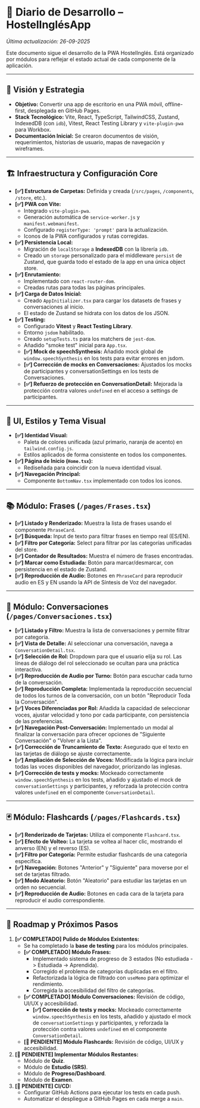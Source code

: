 # 📖 Diario de Desarrollo – HostelInglésApp

*Última actualización: 26-09-2025*

Este documento sigue el desarrollo de la PWA HostelInglés. Está organizado por módulos para reflejar el estado actual de cada componente de la aplicación.

---

## 🚀 Visión y Estrategia

- **Objetivo:** Convertir una app de escritorio en una PWA móvil, offline-first, desplegada en GitHub Pages.
- **Stack Tecnológico:** Vite, React, TypeScript, TailwindCSS, Zustand, IndexedDB (con `idb`), Vitest, React Testing Library y `vite-plugin-pwa` para Workbox.
- **Documentación Inicial:** Se crearon documentos de visión, requerimientos, historias de usuario, mapas de navegación y wireframes.

---

## 🏗️ Infraestructura y Configuración Core

- **[✅] Estructura de Carpetas:** Definida y creada (`/src/pages`, `/components`, `/store`, etc.).
- **[✅] PWA con Vite:**
    - Integrado `vite-plugin-pwa`.
    - Generación automática de `service-worker.js` y `manifest.webmanifest`.
    - Configurado `registerType: 'prompt'` para la actualización.
    - Iconos de la PWA configurados y rutas corregidas.
- **[✅] Persistencia Local:**
    - Migración de `localStorage` a **IndexedDB** con la librería `idb`.
    - Creado un `storage` personalizado para el middleware `persist` de Zustand, que guarda todo el estado de la app en una única object store.
- **[✅] Enrutamiento:**
    - Implementado con `react-router-dom`.
    - Creadas rutas para todas las páginas principales.
- **[✅] Carga de Datos Inicial:**
    - Creado `AppInitializer.tsx` para cargar los datasets de frases y conversaciones al inicio.
    - El estado de Zustand se hidrata con los datos de los JSON.
- **[✅] Testing:**
    - Configurado **Vitest** y **React Testing Library**.
    - Entorno `jsdom` habilitado.
    - Creado `setupTests.ts` para los matchers de `jest-dom`.
    - Añadido "smoke test" inicial para `App.tsx`.
    - **[✅] Mock de speechSynthesis:** Añadido mock global de `window.speechSynthesis` en los tests para evitar errores en jsdom.
    - **[✅] Corrección de mocks en Conversaciones:** Ajustados los mocks de participantes y conversationSettings en los tests de Conversaciones.
    - **[✅] Refuerzo de protección en ConversationDetail:** Mejorada la protección contra valores `undefined` en el acceso a settings de participantes.

---

## 🎨 UI, Estilos y Tema Visual

- **[✅] Identidad Visual:**
    - Paleta de colores unificada (azul primario, naranja de acento) en `tailwind.config.js`.
    - Estilos aplicados de forma consistente en todos los componentes.
- **[✅] Página de Inicio (`Home.tsx`):**
    - Rediseñada para coincidir con la nueva identidad visual.
- **[✅] Navegación Principal:**
    - Componente `BottomNav.tsx` implementado con todos los iconos.

---

## 📚 Módulo: Frases (`/pages/Frases.tsx`)

- **[✅] Listado y Renderizado:** Muestra la lista de frases usando el componente `PhraseCard`.
- **[✅] Búsqueda:** Input de texto para filtrar frases en tiempo real (ES/EN).
- **[✅] Filtro por Categoría:** Select para filtrar por las categorías unificadas del store.
- **[✅] Contador de Resultados:** Muestra el número de frases encontradas.
- **[✅] Marcar como Estudiada:** Botón para marcar/desmarcar, con persistencia en el estado de Zustand.
- **[✅] Reproducción de Audio:** Botones en `PhraseCard` para reproducir audio en ES y EN usando la API de Síntesis de Voz del navegador.

---

## 💬 Módulo: Conversaciones (`/pages/Conversaciones.tsx`)

- **[✅] Listado y Filtro:** Muestra la lista de conversaciones y permite filtrar por categoría.
- **[✅] Vista de Detalle:** Al seleccionar una conversación, navega a `ConversationDetail.tsx`.
- **[✅] Selección de Rol:** Dropdown para que el usuario elija su rol. Las líneas de diálogo del rol seleccionado se ocultan para una práctica interactiva.
- **[✅] Reproducción de Audio por Turno:** Botón para escuchar cada turno de la conversación.
- **[✅] Reproducción Completa:** Implementada la reproducción secuencial de todos los turnos de la conversación, con un botón "Reproducir Toda la Conversación".
- **[✅] Voces Diferenciadas por Rol:** Añadida la capacidad de seleccionar voces, ajustar velocidad y tono por cada participante, con persistencia de las preferencias.
- **[✅] Navegación Post-Conversación:** Implementado un modal al finalizar la conversación para ofrecer opciones de "Siguiente Conversación" o "Volver a la Lista".
- **[✅] Corrección de Truncamiento de Texto:** Asegurado que el texto en las tarjetas de diálogo se ajuste correctamente.
- **[✅] Ampliación de Selección de Voces:** Modificada la lógica para incluir todas las voces disponibles del navegador, priorizando las inglesas.
- **[✅] Corrección de tests y mocks:** Mockeado correctamente `window.speechSynthesis` en los tests, añadido y ajustado el mock de `conversationSettings` y participantes, y reforzada la protección contra valores `undefined` en el componente `ConversationDetail`.

---

## 🃏 Módulo: Flashcards (`/pages/Flashcards.tsx`)

- **[✅] Renderizado de Tarjetas:** Utiliza el componente `Flashcard.tsx`.
- **[✅] Efecto de Volteo:** La tarjeta se voltea al hacer clic, mostrando el anverso (EN) y el reverso (ES).
- **[✅] Filtro por Categoría:** Permite estudiar flashcards de una categoría específica.
- **[✅] Navegación:** Botones "Anterior" y "Siguiente" para moverse por el set de tarjetas filtrado.
- **[✅] Modo Aleatorio:** Botón "Aleatorio" para estudiar las tarjetas en un orden no secuencial.
- **[✅] Reproducción de Audio:** Botones en cada cara de la tarjeta para reproducir el audio correspondiente.

---

## 🎯 Roadmap y Próximos Pasos

1.  **[✅ COMPLETADO] Pulido de Módulos Existentes:**
    -   Se ha completado la **base de testing** para los módulos principales.
    -   **[✅ COMPLETADO] Módulo Frases:**
        -   Implementado sistema de progreso de 3 estados (No estudiada -> Estudiada -> Aprendida).
        -   Corregido el problema de categorías duplicadas en el filtro.
        -   Refactorizada la lógica de filtrado con `useMemo` para optimizar el rendimiento.
        -   Corregida la accesibilidad del filtro de categorías.
    -   **[✅ COMPLETADO] Módulo Conversaciones:** Revisión de código, UI/UX y accesibilidad.
        -   **[✅] Corrección de tests y mocks:** Mockeado correctamente `window.speechSynthesis` en los tests, añadido y ajustado el mock de `conversationSettings` y participantes, y reforzada la protección contra valores `undefined` en el componente `ConversationDetail`.
    -   **[🧊 PENDIENTE] Módulo Flashcards:** Revisión de código, UI/UX y accesibilidad.
2.  **[🧊 PENDIENTE] Implementar Módulos Restantes:**
    -   Módulo de **Quiz**.
    -   Módulo de **Estudio (SRS)**.
    -   Módulo de **Progreso/Dashboard**.
    -   Módulo de **Examen**.
3.  **[🧊 PENDIENTE] CI/CD:**
    -   Configurar GitHub Actions para ejecutar los tests en cada push.
    -   Automatizar el despliegue a GitHub Pages en cada merge a `main`.
